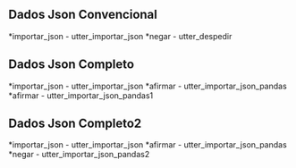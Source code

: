 ## Dados Json Convencional
 *importar_json
        - utter_importar_json
 *negar
        - utter_despedir

## Dados Json Completo
  *importar_json
    - utter_importar_json
  *afirmar
    - utter_importar_json_pandas
  *afirmar
    - utter_importar_json_pandas1

## Dados Json Completo2
  *importar_json
    - utter_importar_json
  *afirmar
    - utter_importar_json_pandas
  *negar
    - utter_importar_json_pandas2
